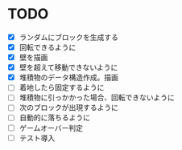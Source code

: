 # TODO

- [x] ランダムにブロックを生成する
- [x] 回転できるように
- [x] 壁を描画
- [x] 壁を超えて移動できないように
- [x] 堆積物のデータ構造作成。描画
- [ ] 着地したら固定するように
- [ ] 堆積物に引っかかった場合、回転できないように
- [ ] 次のブロックが出現するように
- [ ] 自動的に落ちるように
- [ ] ゲームオーバー判定
- [ ] テスト導入
